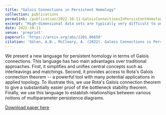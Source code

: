 ```yaml
---
title: "Galois Connections in Persistent Homology"
collection: publications
permalink: /publication/2022-10-11-GaloisConnectionsInPersistentHomology
excerpt: "High-dimensional data sets are typically very difficult to understand. Statistics provides a wealth of quantitative tools for tackling this problem. Topological data analysis (TDA) on the other hand offers qualitative invariants for understanding high-dimensional data sets. Persistent homology is the main tool used in TDA. It takes as input a nested sequence of spaces and outputs an invariant that captures where holes were born and died in the sequence of spaces. This invariant is called the persistence diagram or barcode. We provide a new language for studying persistent homology. We show that this language unifies central concepts in persistent homology. And it also provides access to Rota's Galois connection theorem."
date: 2022-10-11
venue: 'preprint'
paperurl: 'https://arxiv.org/abs/2201.06650'
citation: 'Gülen, A.B., McCleary, A. (2022). Galois Connections is Persistent Homology. <i>arXiv preprint</i>. arXiv:2201.06650.'
---
```

We present a new language for persistent homology in terms of Galois connections. This language has two main advantages over traditional approaches. First, it simplifies and unifies central concepts such as interleavings and matchings. Second, it provides access to Rota's Galois connection theorem -- a powerful tool with many potential applications in applied topology. To illustrate this, we use Rota's Galois connection theorem to give a substantially easier proof of the bottleneck stability theorem. Finally, we use this language to establish relationships between various notions of multiparameter persistence diagrams.

[Download paper here](https://arxiv.org/abs/2201.06650)

<!---Recommended citation: Gulen, A.B., McCleary, A. (2022). "Galois Conenctions in Persistent Homology" <i>arXiv preprint</i>. arXiv:2201.06650. --->
